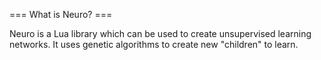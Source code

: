 === What is Neuro? === 

Neuro is a Lua library which can be used to create unsupervised learning networks. It uses genetic algorithms to create new "children" to learn.